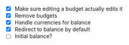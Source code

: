 - [x] Make sure editing a budget actually edits it
- [x] Remove budgets
- [x] Handle currencies for balance
- [x] Redirect to balance by default
- [ ] Initial balance?